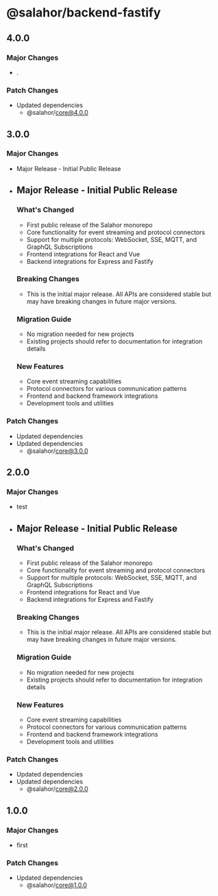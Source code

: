 # @salahor/backend-fastify

## 4.0.0

### Major Changes

- .

### Patch Changes

- Updated dependencies
  - @salahor/core@4.0.0

## 3.0.0

### Major Changes

- Major Release - Initial Public Release
- ## Major Release - Initial Public Release

  ### What's Changed
  - First public release of the Salahor monorepo
  - Core functionality for event streaming and protocol connectors
  - Support for multiple protocols: WebSocket, SSE, MQTT, and GraphQL Subscriptions
  - Frontend integrations for React and Vue
  - Backend integrations for Express and Fastify

  ### Breaking Changes
  - This is the initial major release. All APIs are considered stable but may have breaking changes in future major versions.

  ### Migration Guide
  - No migration needed for new projects
  - Existing projects should refer to documentation for integration details

  ### New Features
  - Core event streaming capabilities
  - Protocol connectors for various communication patterns
  - Frontend and backend framework integrations
  - Development tools and utilities

### Patch Changes

- Updated dependencies
- Updated dependencies
  - @salahor/core@3.0.0

## 2.0.0

### Major Changes

- test
- ## Major Release - Initial Public Release

  ### What's Changed
  - First public release of the Salahor monorepo
  - Core functionality for event streaming and protocol connectors
  - Support for multiple protocols: WebSocket, SSE, MQTT, and GraphQL Subscriptions
  - Frontend integrations for React and Vue
  - Backend integrations for Express and Fastify

  ### Breaking Changes
  - This is the initial major release. All APIs are considered stable but may have breaking changes in future major versions.

  ### Migration Guide
  - No migration needed for new projects
  - Existing projects should refer to documentation for integration details

  ### New Features
  - Core event streaming capabilities
  - Protocol connectors for various communication patterns
  - Frontend and backend framework integrations
  - Development tools and utilities

### Patch Changes

- Updated dependencies
- Updated dependencies
  - @salahor/core@2.0.0

## 1.0.0

### Major Changes

- first

### Patch Changes

- Updated dependencies
  - @salahor/core@1.0.0
